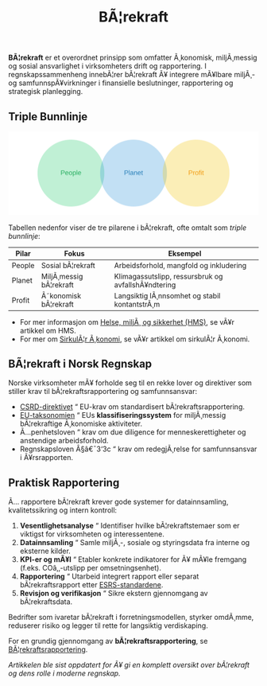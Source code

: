 ﻿---
title: "BÃ¦rekraft"
meta_title: "BÃ¦rekraft"
meta_description: '**BÃ¦rekraft** er et overordnet prinsipp som omfatter Ã¸konomisk, miljÃ¸messig og sosial ansvarlighet i virksomheters drift og rapportering. I regnskapssammenhe...'
slug: baerekraft
type: blog
layout: pages/single
---

**BÃ¦rekraft** er et overordnet prinsipp som omfatter Ã¸konomisk, miljÃ¸messig og sosial ansvarlighet i virksomheters drift og rapportering. I regnskapssammenheng innebÃ¦rer bÃ¦rekraft Ã¥ integrere mÃ¥lbare miljÃ¸- og samfunnspÃ¥virkninger i finansielle beslutninger, rapportering og strategisk planlegging.

## Triple Bunnlinje

![Triple Bunnlinje](triple-bottom-line.svg)

Tabellen nedenfor viser de tre pilarene i bÃ¦rekraft, ofte omtalt som *triple bunnlinje*:

| Pilar   | Fokus                    | Eksempel                                    |
|---------|--------------------------|---------------------------------------------|
| People  | Sosial bÃ¦rekraft         | Arbeidsforhold, mangfold og inkludering     |
| Planet  | MiljÃ¸messig bÃ¦rekraft    | Klimagassutslipp, ressursbruk og avfallshÃ¥ndtering |
| Profit  | Ã˜konomisk bÃ¦rekraft      | Langsiktig lÃ¸nnsomhet og stabil kontantstrÃ¸m |

* For mer informasjon om [Helse, miljÃ¸ og sikkerhet (HMS)](/blogs/regnskap/hms "Helse, miljÃ¸ og sikkerhet (HMS)"), se vÃ¥r artikkel om HMS.
* For mer om [SirkulÃ¦r Ã¸konomi](/blogs/regnskap/sirkulaer-okonomi "SirkulÃ¦r Ã¸konomi i Regnskap: En Guide til SirkulÃ¦r Ã¸konomi og Regnskapspraksis"), se vÃ¥r artikkel om sirkulÃ¦r Ã¸konomi.

## BÃ¦rekraft i Norsk Regnskap

Norske virksomheter mÃ¥ forholde seg til en rekke lover og direktiver som stiller krav til bÃ¦rekraftsrapportering og samfunnsansvar:

* [CSRD-direktivet](/blogs/regnskap/hva-er-csrd "Hva er CSRD? Corporate Sustainability Reporting Directive - Komplett Guide") “ EU-krav om standardisert bÃ¦rekraftsrapportering.
* [EU-taksonomien](/blogs/regnskap/hva-er-eu-taksonomien "Hva er EU-taksonomien? Komplett Guide til EUs Klassifiseringssystem for BÃ¦rekraftige Aktiviteter") “ EUs **klassifiseringssystem** for miljÃ¸messig bÃ¦rekraftige Ã¸konomiske aktiviteter.
* Ã…penhetsloven “ krav om due diligence for menneskerettigheter og anstendige arbeidsforhold.
* Regnskapsloven Â§â€¯3‘3c “ krav om redegjÃ¸relse for samfunnsansvar i Ã¥rsrapporten.

## Praktisk Rapportering

Ã… rapportere bÃ¦rekraft krever gode systemer for datainnsamling, kvalitetssikring og intern kontroll:

1. **Vesentlighetsanalyse** “ Identifiser hvilke bÃ¦rekraftstemaer som er viktigst for virksomheten og interessentene.
2. **Datainnsamling** “ Samle miljÃ¸-, sosiale og styringsdata fra interne og eksterne kilder.
3. **KPI-er og mÃ¥l** “ Etabler konkrete indikatorer for Ã¥ mÃ¥le fremgang (f.eks. COâ‚‚-utslipp per omsetningsenhet).
4. **Rapportering** “ Utarbeid integrert rapport eller separat bÃ¦rekraftsrapport etter [ESRS-standardene](/blogs/regnskap/hva-er-csrd "Hva er CSRD? Corporate Sustainability Reporting Directive - Komplett Guide").
5. **Revisjon og verifikasjon** “ Sikre ekstern gjennomgang av bÃ¦rekraftsdata.

Bedrifter som ivaretar bÃ¦rekraft i forretningsmodellen, styrker omdÃ¸mme, reduserer risiko og legger til rette for langsiktig verdiskaping.

For en grundig gjennomgang av **bÃ¦rekraftsrapportering**, se [BÃ¦rekraftsrapportering](/blogs/regnskap/baerekraftsrapportering "BÃ¦rekraftsrapportering: En komplett guide til bÃ¦rekraftsrapportering").

*Artikkelen ble sist oppdatert for Ã¥ gi en komplett oversikt over bÃ¦rekraft og dens rolle i moderne regnskap.*



